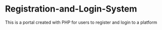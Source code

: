 # Registration-and-Login-System
This is a portal created with PHP for users to register and login to a platform
